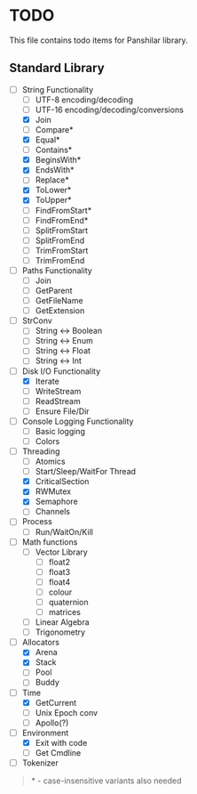 # TODO

This file contains todo items for Panshilar library.

## Standard Library

- [ ] String Functionality
  - [ ] UTF-8 encoding/decoding
  - [ ] UTF-16 encoding/decoding/conversions
  - [x] Join
  - [ ] Compare*
  - [x] Equal*
  - [ ] Contains*
  - [x] BeginsWith*
  - [x] EndsWith*
  - [ ] Replace*
  - [x] ToLower*
  - [x] ToUpper*
  - [ ] FindFromStart*
  - [ ] FindFromEnd*
  - [ ] SplitFromStart
  - [ ] SplitFromEnd
  - [ ] TrimFromStart
  - [ ] TrimFromEnd
- [ ] Paths Functionality
  - [ ] Join
  - [ ] GetParent
  - [ ] GetFileName
  - [ ] GetExtension
- [ ] StrConv
  - [ ] String <-> Boolean
  - [ ] String <-> Enum
  - [ ] String <-> Float
  - [ ] String <-> Int
- [ ] Disk I/O Functionality
  - [x] Iterate
  - [ ] WriteStream
  - [ ] ReadStream
  - [ ] Ensure File/Dir
- [ ] Console Logging Functionality
  - [ ] Basic logging
  - [ ] Colors
- [ ] Threading
  - [ ] Atomics
  - [ ] Start/Sleep/WaitFor Thread
  - [x] CriticalSection
  - [x] RWMutex
  - [x] Semaphore
  - [ ] Channels
- [ ] Process
  - [ ] Run/WaitOn/Kill
- [ ] Math functions
  - [ ] Vector Library
    - [ ] float2
    - [ ] float3
    - [ ] float4
    - [ ] colour
    - [ ] quaternion
    - [ ] matrices
  - [ ] Linear Algebra
  - [ ] Trigonometry
- [ ] Allocators
  - [x] Arena
  - [x] Stack
  - [ ] Pool
  - [ ] Buddy
- [ ] Time
  - [x] GetCurrent
  - [ ] Unix Epoch conv
  - [ ] Apollo(?)
- [ ] Environment
  - [x] Exit with code
  - [ ] Get Cmdline
- [ ] Tokenizer

> \* - case-insensitive variants also needed
